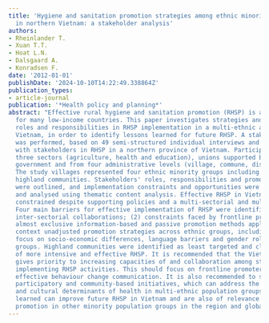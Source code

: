 ```yaml
---
title: 'Hygiene and sanitation promotion strategies among ethnic minority communities
  in northern Vietnam: a stakeholder analysis'
authors:
- Rheinlander T.
- Xuan T.T.
- Hoat L.N.
- Dalsgaard A.
- Konradsen F.
date: '2012-01-01'
publishDate: '2024-10-10T14:22:49.338864Z'
publication_types:
- article-journal
publication: '*Health policy and planning*'
abstract: "Effective rural hygiene and sanitation promotion (RHSP) is a major challenge
  for many low-income countries. This paper investigates strategies and stakeholders'
  roles and responsibilities in RHSP implementation in a multi-ethnic area of northern
  Vietnam, in order to identify lessons learned for future RHSP. A stakeholder analysis
  was performed, based on 49 semi-structured individual interviews and one group interview
  with stakeholders in RHSP in a northern province of Vietnam. Participants came from
  three sectors (agriculture, health and education), unions supported by the Vietnamese
  government and from four administrative levels (village, commune, district and province).
  The study villages represented four ethnic minority groups including lowland and
  highland communities. Stakeholders' roles, responsibilities and promotion methods
  were outlined, and implementation constraints and opportunities were identified
  and analysed using thematic content analysis. Effective RHSP in Vietnam is severely
  constrained despite supporting policies and a multi-sectorial and multi-level framework.
  Four main barriers for effective implementation of RHSP were identified: (1) weak
  inter-sectorial collaborations; (2) constraints faced by frontline promoters; (3)
  almost exclusive information-based and passive promotion methods applied; and (4)
  context unadjusted promotion strategies across ethnic groups, including a limited
  focus on socio-economic differences, language barriers and gender roles in the target
  groups. Highland communities were identified as least targeted and clearly in need
  of more intensive and effective RHSP. It is recommended that the Vietnamese government
  gives priority to increasing capacities of and collaboration among stakeholders
  implementing RHSP activities. This should focus on frontline promoters to perform
  effective behaviour change communication. It is also recommended to support more
  participatory and community-based initiatives, which can address the complex socio-economic
  and cultural determinants of health in multi-ethnic population groups. These lessons
  learned can improve future RHSP in Vietnam and are also of relevance for health
  promotion in other minority population groups in the region and globally."
---
```

